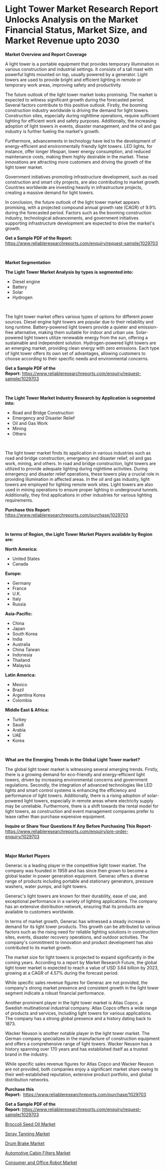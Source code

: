 <p><h1>Light Tower Market Research Report Unlocks Analysis on the Market Financial Status, Market Size, and Market Revenue upto 2030</h1></p><p><strong>Market Overview and Report Coverage</strong></p>
<p><p>A light tower is a portable equipment that provides temporary illumination in various construction and industrial settings. It consists of a tall mast with powerful lights mounted on top, usually powered by a generator. Light towers are used to provide bright and efficient lighting in remote or temporary work areas, improving safety and productivity.</p><p>The future outlook of the light tower market looks promising. The market is expected to witness significant growth during the forecasted period. Several factors contribute to this positive outlook. Firstly, the booming construction industry worldwide is driving the demand for light towers. Construction sites, especially during nighttime operations, require sufficient lighting for efficient work and safety purposes. Additionally, the increasing adoption of light towers in events, disaster management, and the oil and gas industry is further fueling the market's growth.</p><p>Furthermore, advancements in technology have led to the development of energy-efficient and environmentally friendly light towers. LED lights, for instance, offer longer lifespan, lower energy consumption, and reduced maintenance costs, making them highly desirable in the market. These innovations are attracting more customers and driving the growth of the light tower market.</p><p>Government initiatives promoting infrastructure development, such as road construction and smart city projects, are also contributing to market growth. Countries worldwide are investing heavily in infrastructure projects, creating a massive demand for light towers.</p><p>In conclusion, the future outlook of the light tower market appears promising, with a projected compound annual growth rate (CAGR) of 9.9% during the forecasted period. Factors such as the booming construction industry, technological advancements, and government initiatives supporting infrastructure development are expected to drive the market's growth.</p></p>
<p><strong>Get a Sample PDF of the Report:</strong> <a href="https://www.reliableresearchreports.com/enquiry/request-sample/1029703">https://www.reliableresearchreports.com/enquiry/request-sample/1029703</a></p>
<p>&nbsp;</p>
<p><strong>Market Segmentation</strong></p>
<p><strong>The Light Tower Market Analysis by types is segmented into:</strong></p>
<p><ul><li>Diesel engine</li><li>Battery</li><li>Solar</li><li>Hydrogen</li></ul></p>
<p>&nbsp;</p>
<p><p>The light tower market offers various types of options for different power sources. Diesel engine light towers are popular due to their reliability and long runtime. Battery-powered light towers provide a quieter and emission-free alternative, making them suitable for indoor and urban use. Solar-powered light towers utilize renewable energy from the sun, offering a sustainable and independent solution. Hydrogen-powered light towers are an emerging market, providing clean energy with zero emissions. Each type of light tower offers its own set of advantages, allowing customers to choose according to their specific needs and environmental concerns.</p></p>
<p><strong>Get a Sample PDF of the Report:</strong>&nbsp;<a href="https://www.reliableresearchreports.com/enquiry/request-sample/1029703">https://www.reliableresearchreports.com/enquiry/request-sample/1029703</a></p>
<p>&nbsp;</p>
<p><strong>The Light Tower Market Industry Research by Application is segmented into:</strong></p>
<p><ul><li>Road and Bridge Construction</li><li>Emergency and Disaster Relief</li><li>Oil and Gas Work</li><li>Mining</li><li>Others</li></ul></p>
<p>&nbsp;</p>
<p><p>The light tower market finds its application in various industries such as road and bridge construction, emergency and disaster relief, oil and gas work, mining, and others. In road and bridge construction, light towers are utilized to provide adequate lighting during nighttime activities. During emergency and disaster relief operations, these towers play a crucial role in providing illumination in affected areas. In the oil and gas industry, light towers are employed for lighting remote work sites. Light towers are also used in mining operations to ensure proper lighting in underground tunnels. Additionally, they find applications in other industries for various lighting requirements.</p></p>
<p><strong>Purchase this Report:</strong>&nbsp; <a href="https://www.reliableresearchreports.com/purchase/1029703">https://www.reliableresearchreports.com/purchase/1029703</a></p>
<p>&nbsp;</p>
<p><strong>In terms of Region, the Light Tower Market Players available by Region are:</strong></p>
<p>
    <p> <strong> North America: </strong>
        <ul>
            <li>United States</li>
            <li>Canada</li>
        </ul>
        </p> 
    <p> <strong> Europe: </strong>
        <ul>
            <li>Germany</li>
            <li>France</li>
            <li>U.K.</li>
            <li>Italy</li>
            <li>Russia</li>
        </ul>
        </p> 
    <p> <strong> Asia-Pacific: </strong>
        <ul>
            <li>China</li>
            <li>Japan</li>
            <li>South Korea</li>
            <li>India</li>
            <li>Australia</li>
            <li>China Taiwan</li>
            <li>Indonesia</li>
            <li>Thailand</li>
            <li>Malaysia</li>
        </ul>
        </p> 
    <p> <strong> Latin America: </strong>
        <ul>
            <li>Mexico</li>
            <li>Brazil</li>
            <li>Argentina Korea</li>
            <li>Colombia</li>
        </ul>
        </p> 
    <p> <strong> Middle East & Africa: </strong>
        <ul>
            <li>Turkey</li>
            <li>Saudi</li>
            <li>Arabia</li>
            <li>UAE</li>
            <li>Korea</li>
        </ul>
    </p>
    </p>
<p>&nbsp;</p>
<p><strong>What are the Emerging Trends in the Global Light Tower market?</strong></p>
<p><p>The global light tower market is witnessing several emerging trends. Firstly, there is a growing demand for eco-friendly and energy-efficient light towers, driven by increasing environmental concerns and government regulations. Secondly, the integration of advanced technologies like LED lights and smart control systems is enhancing the efficiency and performance of light towers. Additionally, there is a rising adoption of solar-powered light towers, especially in remote areas where electricity supply may be unreliable. Furthermore, there is a shift towards the rental model for light towers, as construction and event management companies prefer to lease rather than purchase expensive equipment.</p></p>
<p><strong>Inquire or Share Your Questions If Any Before Purchasing This Report</strong>- <a href="https://www.reliableresearchreports.com/enquiry/pre-order-enquiry/1029703">https://www.reliableresearchreports.com/enquiry/pre-order-enquiry/1029703</a></p>
<p>&nbsp;</p>
<p><strong>Major Market Players</strong></p>
<p><p>Generac is a leading player in the competitive light tower market. The company was founded in 1959 and has since then grown to become a global leader in power generation equipment. Generac offers a diverse range of products including portable and stationary generators, pressure washers, water pumps, and light towers. </p><p>Generac's light towers are known for their durability, ease of use, and exceptional performance in a variety of lighting applications. The company has an extensive distribution network, ensuring that its products are available to customers worldwide. </p><p>In terms of market growth, Generac has witnessed a steady increase in demand for its light tower products. This growth can be attributed to various factors such as the rising need for reliable lighting solutions in construction sites, events, disaster recovery operations, and outdoor activities. The company's commitment to innovation and product development has also contributed to its market growth.</p><p>The market size for light towers is projected to expand significantly in the coming years. According to a report by Market Research Future, the global light tower market is expected to reach a value of USD 3.64 billion by 2023, growing at a CAGR of 4.57% during the forecast period.</p><p>While specific sales revenue figures for Generac are not provided, the company's strong market presence and consistent growth in the light tower segment indicate a robust financial performance.</p><p>Another prominent player in the light tower market is Atlas Copco, a Swedish multinational industrial company. Atlas Copco offers a wide range of products and services, including light towers for various applications. The company has a strong global presence and a history dating back to 1873.</p><p>Wacker Neuson is another notable player in the light tower market. The German company specializes in the manufacture of construction equipment and offers a comprehensive range of light towers. Wacker Neuson has a history spanning over 170 years and has established itself as a trusted brand in the industry.</p><p>While specific sales revenue figures for Atlas Copco and Wacker Neuson are not provided, both companies enjoy a significant market share owing to their well-established reputation, extensive product portfolio, and global distribution networks.</p></p>
<p><strong>Purchase this Report:</strong>&nbsp;&nbsp;<a href="https://www.reliableresearchreports.com/purchase/1029703">https://www.reliableresearchreports.com/purchase/1029703</a></p>
<p></p>
<p><strong>Get a Sample PDF of the Report:</strong>&nbsp;<a href="https://www.reliableresearchreports.com/enquiry/request-sample/1029703">https://www.reliableresearchreports.com/enquiry/request-sample/1029703</a></p>
<p><p><a href="https://www.linkedin.com/pulse/broccoli-seed-oil-market-insights-players-forecast-till-caude/">Broccoli Seed Oil Market</a></p><p><a href="https://www.reportprime.com/spray-tanning-r961">Spray Tanning Market</a></p><p><a href="https://medium.com/@margaretlee84/drum-brake-market-size-growth-forecast-2023-2030-a4d7a3156f3f">Drum Brake Market</a></p><p><a href="https://medium.com/@lindabrewer15/automotive-cabin-filters-market-size-growth-forecast-2023-2030-71808acb865f">Automotive Cabin Filters Market</a></p><p><a href="https://issuu.com/reportprime-2/docs/consumer-and-office-robot-market-size-2030.pptx?fr=xKAE9_zU1NQ">Consumer and Office Robot Market</a></p></p>
